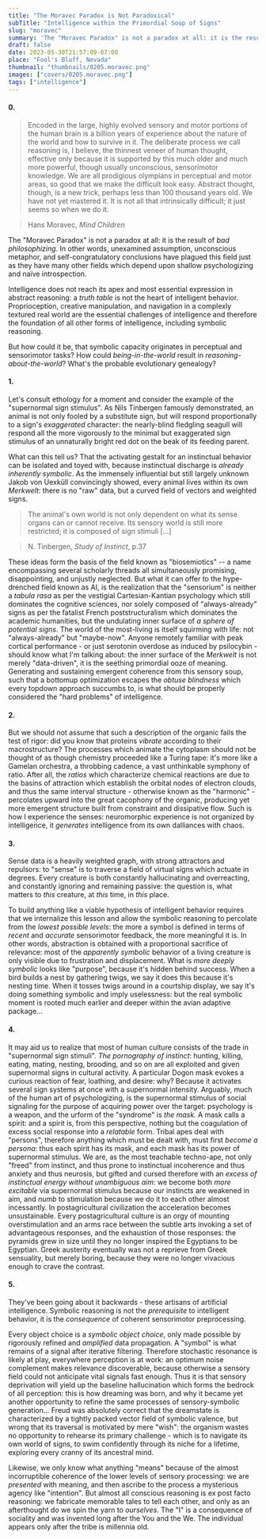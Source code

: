 ```yaml
---
title: "The Moravec Paradox is Not Paradoxical"
subTitle: "Intelligence within the Primordial Soup of Signs"
slug: "moravec"
summary: 'The "Moravec Paradox" is not a paradox at all: it is the result of bad philosophizing.'
draft: false
date: 2023-05-30T21:57:09-07:00
place: "Fool's Bluff, Nevada"
thumbnail: "thumbnails/0205.moravec.png"
images: ["covers/0205.moravec.png"]
tags: ["intelligence"]
---
```


#### 0.

> Encoded in the large, highly evolved sensory and motor portions of the human brain is a billion years of experience about the nature of the world and how to survive in it. The deliberate process we call reasoning is, I believe, the thinnest veneer of human thought, effective only because it is supported by this much older and much more powerful, though usually unconscious, sensorimotor knowledge. We are all prodigious olympians in perceptual and motor areas, so good that we make the difficult look easy. Abstract thought, though, is a new trick, perhaps less than 100 thousand years old. We have not yet mastered it. It is not all that intrinsically difficult; it just seems so when we do it.

> Hans Moravec, *Mind Children*

The "Moravec Paradox" is not a paradox at all: it is the result of *bad philosophizing*. In other words, unexamined assumption, unconscious metaphor, and self-congratulatory conclusions have plagued this field just as they have many other fields which depend upon shallow psychologizing and naïve introspection.

Intelligence does not reach its apex and most essential expression in abstract reasoning: a *truth table* is not the heart of intelligent behavior. Proprioception, creative manipulation, and navigation in a complexly textured real world are the essential challenges of intelligence and therefore the foundation of all other forms of intelligence, including symbolic reasoning.

But how could it be, that symbolic capacity originates in perceptual and sensorimotor tasks? How could *being-in-the-world* result in *reasoning-about-the-world*? What's the probable evolutionary genealogy?

#### 1.

Let's consult ethology for a moment and consider the example of the "supernormal sign stimulus". As Nils Tinbergen famously demonstrated, an animal is not only fooled by a substitute sign, but will respond proportionally to a sign's *exaggerated* character: the nearly-blind fledgling seagull will respond all the more vigorously to the minimal but exaggerated sign stimulus of an unnaturally bright red dot on the beak of its feeding parent.

What can this tell us? That the activating gestalt for an instinctual behavior can be isolated and toyed with, because instinctual discharge is *already inherently symbolic*. As the immensely influential but still largely unknown Jakob von Uexküll convincingly showed, every animal lives within its own *Merkwelt*: there is no "raw" data, but a curved field of vectors and weighted signs.

> The animal's own world is not only dependent on what its sense organs can or cannot receive. Its sensory world is still more restricted; it is composed of sign stimuli [...]

> N. Tinbergen, *Study of Instinct*, p.37

These ideas form the basis of the field known as "biosemiotics" -- a name encompassing several scholarly threads all simultaneously promising, disappointing, and unjustly neglected. But what it can offer to the hype-drenched field known as AI, is the realization that the "sensorium" is neither a *tabula rasa* as per the vestigial Cartesian-Kantian psychology which still dominates the cognitive sciences, nor solely composed of "always-already" signs as per the fatalist French poststructuralism which dominates the academic humanities, but the undulating inner surface of *a sphere of potential signs*. The world of the most-living is itself squirming with life: not "always-already" but "maybe-now". Anyone remotely familiar with peak cortical performance - or just serotonin overdose as induced by psilocybin - should know what I'm talking about: the inner surface of the *Merkwelt* is not merely "data-driven", it is the seething primordial ooze of meaning. Generating and sustaining emergent coherence from this sensory soup, such that a bottomup optimization escapes the *obtuse blindness* which every topdown approach succumbs to, is what should be properly considered the "hard problems" of intelligence.

#### 2.

But we should not assume that such a description of the organic fails the test of rigor: did you know that proteins *vibrate* according to their macrostructure? The processes which animate the cytoplasm should not be thought of as though chemistry proceeded like a Turing tape: it's more like a Gamelan orchestra, a throbbing cadence, a vast unthinkable symphony of ratio. After all, the *ratios* which characterize chemical reactions are due to the basins of attraction which establish the orbital nodes of electron clouds, and thus the same interval structure - otherwise known as the "harmonic" - percolates upward into the great cacophony of the organic, producing yet more emergent structure built from constraint and dissipative flow. Such is how I experience the senses: neuromorphic experience is not organized by intelligence, it *generates* intelligence from its own dalliances with chaos.

#### 3.

Sense data is a heavily weighted graph, with strong attractors and repulsors: to "sense" is to traverse a field of virtual signs which actuate in degrees. Every creature is both constantly hallucinating and overreacting, and constantly ignoring and remaining passive: the question is, what matters to *this* creature, at *this* time, in *this* place.

To build anything like a viable hypothesis of intelligent behavior requires that we internalize this lesson and allow the symbolic reasoning to percolate from the *lowest possible levels*: the more a symbol is defined in terms of *recent* and *accurate* sensorimotor feedback, the more meaningful it is. In other words, abstraction is obtained with a proportional sacrifice of relevance: most of the *apparently symbolic* behavior of a living creature is only visible due to frustration and displacement. What is *more deeply symbolic* looks like "purpose", because it's hidden behind success. When a bird builds a nest by gathering twigs, we say it does this because it's nesting time. When it tosses twigs around in a courtship display, we say it's doing something symbolic and imply uselessness: but the real symbolic moment is rooted much earlier and deeper within the avian adaptive package...

#### 4.

It may aid us to realize that most of human culture consists of the trade in "supernormal sign stimuli". *The pornography of instinct*: hunting, killing, eating, mating, nesting, brooding, and so on are all exploited and given supernormal signs in cultural activity. A particular Dogon mask evokes a curious reaction of fear, loathing, and desire: why? Because it activates several sign systems at once with a supernormal intensity. Arguably, much of the human art of psychologizing, is the supernormal stimulus of social signaling for the purpose of acquiring power over the target: psychology is a weapon, and the urform of the "syndrome" is *the mask*. A mask calls a spirit: and a spirit is, from this perspective, nothing but the coagulation of excess social response into a *relatable* form. Tribal apes deal with "persons", therefore anything which must be dealt with, must first *become a persona*: thus each spirit has its mask, and each mask has its power of supernormal stimulus. We are, as the most teachable techno-ape, not only "freed" from instinct, and thus prone to instinctual incoherence and thus anxiety and thus neurosis, but gifted and cursed therefore with an *excess of instinctual energy without unambiguous aim*: we become both *more excitable* via supernormal stimulus because our instincts are weakened in aim, and *numb* to stimulation because we do it to each other almost incessantly. In postagricultural civilization the acceleration becomes unsustainable. Every postagricultural culture is an orgy of mounting overstimulation and an arms race between the subtle arts invoking a set of advantageous responses, and the exhaustion of those responses: the pyramids grew in size until they no longer inspired the Egyptians to be Egyptian. Greek austerity eventually was not a reprieve from Greek sensuality, but merely boring, because they were no longer vivacious enough to crave the contrast.

#### 5.

They've been going about it backwards - these artisans of artificial intelligence. Symbolic reasoning is not the *prerequisite* to intelligent behavior, it is the *consequence* of coherent sensorimotor preprocessing.

Every object choice is a *symbolic object choice*, only made possible by rigorously refined and *amplified* data propagation. A "symbol" is what remains of a signal after iterative filtering. Therefore stochastic resonance is likely at play, everywhere perception is at work: an optimum noise complement makes relevance discoverable, because otherwise a sensory field could not anticipate vital signals fast enough. Thus it is that sensory deprivation will yield up the baseline hallucination which forms the bedrock of all perception: this is how dreaming was born, and why it became yet another opportunity to refine the same processes of sensory-symbolic generation... Freud was absolutely correct that the dreamstate is characterized by a tightly packed vector field of symbolic valence, but wrong that its traversal is motivated by mere "wish": the organism wastes no opportunity to rehearse its primary challenge - which is to navigate its own world of signs, to swim confidently through its niche for a lifetime, exploring every cranny of its ancestral mind.

Likewise, we only know what anything "means" because of the almost incorruptible coherence of the lower levels of sensory processing: we are *presented* with meaning, and then ascribe to the process a mysterious agency like "intention". But almost all conscious reasoning is ex post facto reasoning: we fabricate memorable tales to tell each other, and only as an afterthought do we spin the yarn to *ourselves*. The "I" is a consequence of sociality and was invented long after the You and the We. The individual appears only after the tribe is millennia old.
